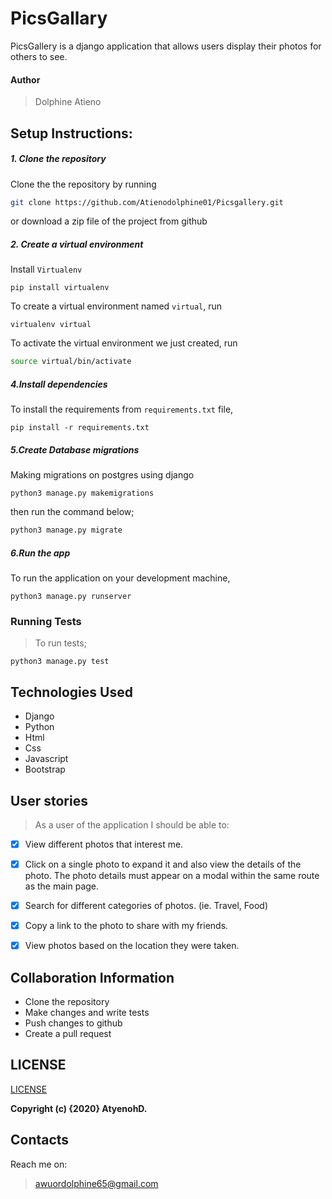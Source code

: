 # PicsGallary
PicsGallery is a django application that allows users display their photos for others to see.

#### Author
> Dolphine Atieno

## Setup Instructions:
##### 1. Clone the repository
Clone the the repository by running 

   ```bash
   git clone https://github.com/Atienodolphine01/Picsgallery.git
   ```
 or download a zip file of the project from github

##### 2. Create a virtual environment
 Install `Virtualenv` 

   ```prettier
   pip install virtualenv
   ```

To create a virtual environment named `virtual`, run

   ```prettier
   virtualenv virtual
   ```
To activate the virtual environment we just created, run

   ```bash
   source virtual/bin/activate
   ``` 

#####  4.Install dependencies
To install the requirements from `requirements.txt` file,

   ```prettier
   pip install -r requirements.txt
   ```

#####  5.Create Database migrations
Making migrations on postgres using django

```prettier
python3 manage.py makemigrations
```

 
then run the command below;

 ```bash
 python3 manage.py migrate
 ```

##### 6.Run the app
To run the application on your development machine, 

    python3 manage.py runserver

### Running Tests
>To run tests;

    python3 manage.py test

## Technologies Used
* Django
* Python
* Html
* Css
* Javascript
* Bootstrap


## User stories
>As a user of the application I should be able to:

- [X] View different photos that interest me.
- [X] Click on a single photo to expand it and also view the details of the photo. The photo details must appear on a modal within the same route as the main page.
- [X] Search for different categories of photos. (ie. Travel, Food)
- [X] Copy a link to the photo to share with my friends.
- [X] View photos based on the location they were taken.


## Collaboration Information
* Clone the repository
* Make changes and write tests
* Push changes to github
* Create a pull request

## LICENSE
[LICENSE](license)


__Copyright (c) {2020} AtyenohD.__

## Contacts
Reach me on:
>awuordolphine65@gmail.com